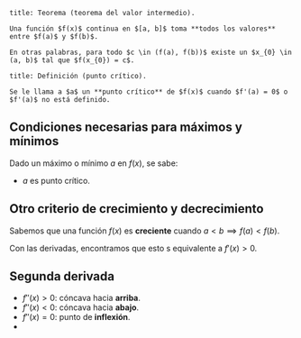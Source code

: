 ```ad-theorem
title: Teorema (teorema del valor intermedio).

Una función $f(x)$ continua en $[a, b]$ toma **todos los valores** entre $f(a)$ y $f(b)$.

En otras palabras, para todo $c \in (f(a), f(b))$ existe un $x_{0} \in (a, b)$ tal que $f(x_{0}) = c$.

```

```ad-definition
title: Definición (punto crítico).

Se le llama a $a$ un **punto crítico** de $f(x)$ cuando $f'(a) = 0$ o $f'(a)$ no está definido.

```

## Condiciones necesarias para máximos y mínimos

Dado un máximo o mínimo $a$ en $f(x)$, se sabe:

- $a$ es punto crítico.

## Otro criterio de crecimiento y decrecimiento

Sabemos que una función $f(x)$ es **creciente** cuando $a < b \implies f(a) < f(b)$.

Con las derivadas, encontramos que esto s equivalente a $f'(x) > 0$.

## Segunda derivada

- $f''(x) > 0$: cóncava hacia **arriba**.
- $f''(x) < 0$: cóncava hacia **abajo**.
- $f''(x) = 0$: punto de **inflexión**.
- 
